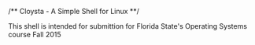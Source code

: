 /**    Cloysta - A Simple Shell for Linux        **/

This shell is intended for submittion for Florida State's Operating Systems course Fall 2015

